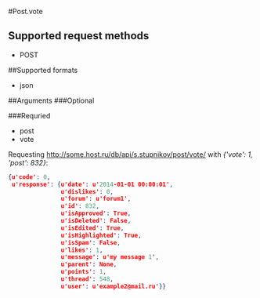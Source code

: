 #Post.vote

## Supported request methods 
* POST

##Supported formats
* json

##Arguments
###Optional

###Requried
* post
* vote

Requesting http://some.host.ru/db/api/s.stupnikov/post/vote/ with _{'vote': 1, 'post': 832}_:
```json
{u'code': 0,
 u'response': {u'date': u'2014-01-01 00:00:01',
               u'dislikes': 0,
               u'forum': u'forum1',
               u'id': 832,
               u'isApproved': True,
               u'isDeleted': False,
               u'isEdited': True,
               u'isHighlighted': True,
               u'isSpam': False,
               u'likes': 1,
               u'message': u'my message 1',
               u'parent': None,
               u'points': 1,
               u'thread': 548,
               u'user': u'example2@mail.ru'}}
```
